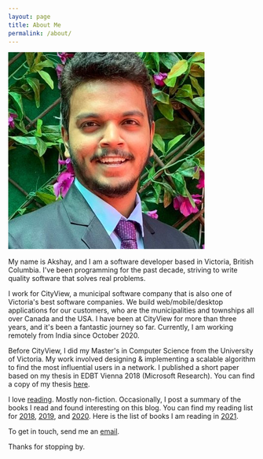 ```yaml
---
layout: page
title: About Me
permalink: /about/
---
```


<div class="about">
    <a href="/images/Akshay.jpeg">
    <img src="/images/Akshay.jpeg" alt="Akshay Khot">
    </a>
</div>

My name is Akshay, and I am a software developer based in Victoria, British Columbia. I've been programming for the past decade, striving to write quality software that solves real problems.  

I work for CityView, a municipal software company that is also one of Victoria's best software companies. We build web/mobile/desktop applications for our customers, who are the municipalities and townships all over Canada and the USA. I have been at CityView for more than three years, and it's been a fantastic journey so far. Currently, I am working remotely from India since October 2020.

Before CityView, I did my Master's in Computer Science from the University of Victoria. My work involved designing & implementing a scalable algorithm to find the most influential users in a network. I published a short paper based on my thesis in EDBT Vienna 2018 (Microsoft Research). You can find a copy of my thesis [here](https://dspace.library.uvic.ca//handle/1828/8885).   

I love [reading](/books). Mostly non-fiction. Occasionally, I post a summary of the books I read and found interesting on this blog. You can find my reading list for [2018](/blog/books-I-read-in-2018), [2019](/blog/books-I-read-in-2019), and [2020](/blog/books-I-read-in-2020). Here is the list of books I am reading in [2021](https://public.3.basecamp.com/p/eyqQGbQ2ZqMEWRrmw6x19XGN). 

To get in touch, send me an [email](mailto:akshay.khot@hey.com).

Thanks for stopping by.


